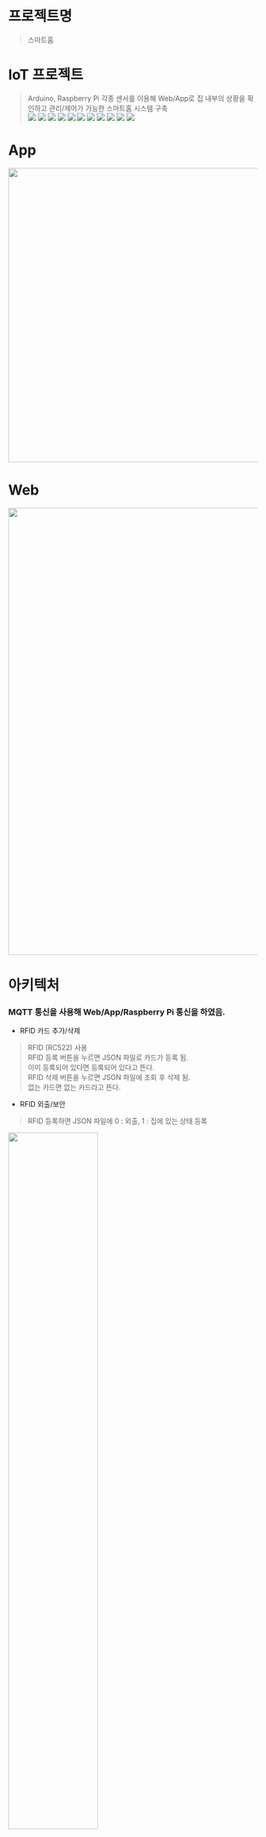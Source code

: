 # 프로젝트명
> 스마트홈

# IoT 프로젝트
> Arduino, Raspberry Pi 각종 센서를 이용해 Web/App로 집 내부의 상황을 확인하고 관리/제어가 가능한 스마트홈 시스템 구축  
<img src="https://img.shields.io/badge/C-A8B9CC?style=flat-square&logo=C&logoColor=white"/> <img src="https://img.shields.io/badge/Python-3776AB?style=flat-square&logo=python&logoColor=white"/> <img src="https://img.shields.io/badge/JavaScript-F7DF1E?style=flat-square&logo=JavaScript&logoColor=white"/> <img src="https://img.shields.io/badge/HTML-E34F26?style=flat-square&logo=HTML5&logoColor=white"/> <img src="https://img.shields.io/badge/CSS-1572B6?style=flat-square&logo=CSS3&logoColor=white"/> <img src="https://img.shields.io/badge/Bootstrap-7952B3?style=flat-square&logo=Bootstrap&logoColor=white"/> <img src="https://img.shields.io/badge/Arduino-00979D?style=flat-square&logo=Arduino&logoColor=white"/> <img src="https://img.shields.io/badge/Raspberry Pi-A22846?style=flat-square&logo=Raspberry Pi&logoColor=white"/> <img src="https://img.shields.io/badge/Android-3DDC84?style=flat-square&logo=Android&logoColor=white"/> <img src="https://img.shields.io/badge/Kotlin-7F52FF?style=flat-square&logo=Kotlin&logoColor=white"/> <img src="https://img.shields.io/badge/Django-092E20?style=flat-square&logo=Django&logoColor=white"/>

# App
<img width="593" src="https://user-images.githubusercontent.com/12439450/188380806-e4459c10-4073-44ad-a7ce-997b14558962.png">

# Web
<img width="901" src="https://user-images.githubusercontent.com/12439450/188381166-68636102-19e4-4f04-93c7-f64705131c31.png">

# 아키텍처
### MQTT 통신을 사용해 Web/App/Raspberry Pi 통신을 하였음.

- RFID 카드 추가/삭제
> RFID (RC522) 사용  
> RFID 등록 버튼을 누르면 JSON 파일로 카드가 등록 됨.  
> 이미 등록되어 있다면 등록되어 있다고 뜬다.  
> RFID 삭제 버튼을 누르면 JSON 파일에 조회 후 삭제 됨.  
> 없는 카드면 없는 카드라고 뜬다.  
- RFID 외출/보안  
> RFID 등록하면 JSON 파일에 0 : 외출, 1 : 집에 있는 상태 등록  
<img width="60%" src="https://user-images.githubusercontent.com/12439450/188371995-9742adfd-2f4f-401e-9c27-ebc32a253a44.png">

> 외출/복귀시 JSON 파일에 집에 있는 사람 수를 저장 후 Web과 App에 알림이 뜬다.  
<img width="591" src="https://user-images.githubusercontent.com/12439450/188372487-ee3cdd57-9c1b-42a6-bfc5-ce1f5df5e0b9.png">

> 집에 사람이 아무도 없을때 보안 기능
집에 사람이 아무도 없을 때 PIR센서에 움직임이 감지되면 부저로 소리가 울리고 LED가 깜빡깜빡 거린다.  
그리고 Web/App에 알림이 울리게 된다.
<img width="602" src="https://user-images.githubusercontent.com/12439450/188373005-c51f0aee-64fe-4608-836b-d99c378914d9.png">

- 온도, 습도, 미세먼지
> 라즈베리파이에서 온습도, 미세먼지를 체크 후 Web/App에 출력
<img width="995" src="https://user-images.githubusercontent.com/12439450/188373185-da8569ad-fc4c-4cc0-8f0f-623730ca5ebc.png">

- 파이카메라  
> 라즈베리파이에 파이 카메라를 연결 후 MQTT를 통하여 Web/App 모두 CCTV 제어 가능  

- 커튼 올리기/내리기, 전등 On/Off  
>  서보모터로 커튼 구현  
>  MQTT 통신으로 전등 On/Off 구현  

- 전자 시계  
> 4x세그먼트 캐소드 사용  
> 현재 시간을 출력  

- App 알람  
> Date/Time PickerDialog를 활용하여 알람 기능 구현  

- 반려동물 사료주기  
> 사료통에 서보모터를 달아서 사료 공급  
> Web/App에 사료시간을 설정해서 자동으로 사료 공급  
<img width="316" src="https://user-images.githubusercontent.com/12439450/188378326-cfeadc37-c295-4361-94fa-96963c37b1d5.png">

- 반려동물 물 주기  
> Raspberry Pi와 Arduino 연동  
> 물높이 센서(B75) 센서 사용  
> 물 높이를 실시간으로 측정해 자동으로 물 공급 가능  
> Web/App에 물 버튼 클릭 시 물 공급 가능  

- 큰 소리 감지  
> 사운드 소리 감지 센서 (LM393) 센서 사용  
> Raspberry Pi와 Arduino 연동  
> 실시간으로 큰 소리를 감지해 수준 이상이 되면 Web/App 알람 기능  

# 시행 영상 및 자세한 기능 소개 PPT 
시행 영상 : [Click](https://www.youtube.com/watch?v=DSjFLNet0Gc)  
PPT : [Click](https://docs.google.com/presentation/d/1-jFBKCyaAQyeGL1tQS6VXlrhtpOCh3nr/edit?usp=sharing&ouid=110387775802768263360&rtpof=true&sd=true)  
App Github : [Click](https://github.com/aossuper7/SmartHomeApp_IoT)

# 4팀중에 1등 (약 20명 평가함)
<img width="60%" src="https://user-images.githubusercontent.com/12439450/188503813-94fa11ce-304e-46fd-b5cc-dda9fe0b55fd.jpg">
